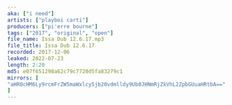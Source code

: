 ```yaml
---
aka: ["i need"]
artists: ["playboi carti"]
producers: ["pi'erre bourne"]
tags: ["2017", "original", "open"]
file_name: Issa Dub 12.6.17.mp3
file_title: Issa Dub 12.6.17
recorded: 2017-12-06
leaked: 2022-07-23
length: 2:20
md5: e07f651298a62c79c7720d5fa83279c1
mirrors: [
"aHR0cHM6Ly9rcmFrZW5maWxlcy5jb20vdmlldy9Ub0JHNmRjZkVhL2ZpbGUuaHRtbA=="
]
---
```

